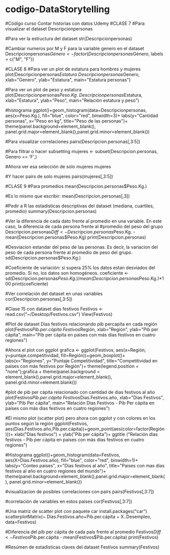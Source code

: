 # codigo-DataStorytelling
#Código curso Contar historias con datos Udemy
#CLASE 7
#Para visualizar el dataset
Descripcionpersonas

#Para ver la estructura del dataset
str(Descripcionpersonas)

#Cambiar numeros por M y F para la variable genero en el dataset
Descripcionpersonas$Género <- factor(Descripcionpersonas$Género, labels = c("M", "F"))

#CLASE 8
#Para ver un plot de estatura para hombres y mujeres
plot(Descripcionpersonas$Estatura~Descripcionpersonas$Genero, xlab="Genero", ylab="Estatura", main="Estatura personas")

#Para ver un plot de peso y estatura
plot(Descripcionpersonas$Peso.Kg.~Descripcionpersonas$Estatura, xlab="Estatura", ylab="Peso", main="Relación estatura y peso")

#histograma
ggplot()+geom_histogram(data=Descripcionpersonas, aes(x=Peso.Kg.), fill="blue", color="red", binwidth=3)+
labs(y="Cantidad personas", x="Peso en kg",
title="Peso de las personas")+
theme(panel.background=element_blank(), panel.grid.major=element_blank(),panel.grid.minor=element_blank())

#Para visualizar correlaciones
pairs(Descripcion.personas[,3:5])

#Para filtrar o hacer subsetting
mujeres <- subset(Descripcion.personas, Genero == 'F',)

#Ahora ver esa selección de solo mujeres
mujeres

#Y hacer pairs de solo mujeres
pairs(mujeres[,3:5])

#CLASE 9
#Para promedios
mean(Descripcion.personas$Peso.Kg.)

#Es lo mismo que escribir:
mean(Descripcion.personas[,3])

#Pedir a R las estadisticas descriptivas del dataset (mediana, cuartiles, promedio)
summary(Descripcion.personas)

#Ver la diferencia de cada dato frente al promedio en una variable. En este caso, la diferencia de cada persona frente al
#promedio del peso del grupo
Descripcion.personas$Diff <- Descripcion.personas$Peso.Kg. - mean(Descripcion.personas$Peso.Kg)
print(Descripcion.personas)

#Desviacion estandar del peso de las personas. Es decir, la variacion del peso de cada persona frente al promedio de peso del grupo.
sd(Descripcion.personas$Peso.Kg.)

#Coeficiente de variación: si supera 25% los datos estan desviados del promedio. Si no, los datos son homogéneos.
coeficiente <- sd(Descripcion.personas$Peso.Kg.)/mean(Descripcion.personas$Peso.Kg.)*100
print(coeficiente)

#Ver correlación del dataset en unas variables
cor(Descripcion.personas[,3:5])

#Clase 15 con dataset dias festivos
Festivos <- read.csv("~/Desktop/Festivos.csv")
View(Festivos)

#Plot de dataset Dias festivos relacionando pib percapita en cada región
plot(Festivos$Pib.per.cápita ~ Festivos$Región, xlab="Región", ylab="Pib per cápita", main="Pib per cápita en paises con más dias festivos en cuatro regiones")

#Ahora el plot con ggplot
grafica <- ggplot(Festivos, aes(x=Región, y=puntaje.competitividad, fill=Región))+geom_boxplot()+
labs(x="Regiones", y="Puntaje Competitividad", title="Competitividad en paises con más festivos por Región")+
theme(legend.position = "none");grafica +
theme(panel.background = element_blank(),panel.grid.major=element_blank(),
panel.grid.minor=element.blank())

#plot de pib per cápita relacionado con cantidad de dias festivos al año
plot(Festivos$Pib.per.cápita ~ Festivos$Dias.Festivos.año, xlab="Dias Festivos", ylab="Pib Per cápita",
main="Relación Dias Festivos - Pib Per cápita en países con más días festivos en cuatro regiones")

#El mismo plot (scatter plot) pero ahora con ggplot y con colores en los puntos según la región
ggplot(Festivos, aes(Dias.Festivos.año,Pib.per.cápita))+geom_point(aes(color=factor(Región)))+
xlab("Dias festivos") + ylab("Pib per cápita")+
ggtitle ("Relación dias festivos - Pib per cápita en paises con más dias festivos en cuatro regiones")

#Histograma
ggplot()+geom_histogram(data=Festivos, aes(X=Dias.Festivos.año),
fill="blue", color="red", binwidth=1)+
labs(y="Conteo paises", x="Dias festivos al año",
title="Paises con mas dias festivos al año en cuatro regiones del mundo")+
theme(panel.background=element_blank(),panel.grid.major=element_blank(),
panel.grid.minor=element_blank())

#visualizacion de posibles correlaciones con pairs
pairs(Festivos[,3:7])

#correlación de variables en estos paises
cor(Festivos[,3:7])

#Una matriz de scatter plot con paquete car
install.packages("car")
scatterplotMatrix(~ Dias.Festivos.año+Pib.per.cápita + X..Desempleo, data=Festivos)

#Diferencia del pib per cápita de cada país frente al promedio
Festivos$Diff <- Festivos$Pib.per.cápita - mean(Festivos$Pib.per.cápita)
print(Festivos)

#Resúmen de estadisticas claves del dataset Festivos
summary(Festivos)


























